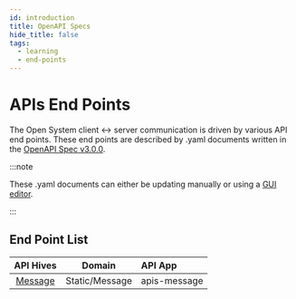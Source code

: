```yaml
---
id: introduction
title: OpenAPI Specs
hide_title: false
tags:
  - learning
  - end-points
---
```


# APIs End Points

The Open System client <-> server communication is driven by various API end points. These end points are described by .yaml documents written in the [OpenAPI Spec v3.0.0](https://swagger.io/specification/).

:::note

These .yaml documents can either be updating manually or using a [GUI editor](https://stoplight.io/).

:::

## End Point List

|           API Hives            |     Domain     | API App      |
| :----------------------------: | :------------: | :----------- |
| [Message](/end-points/message) | Static/Message | apis-message |
